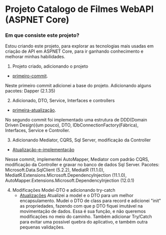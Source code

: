 # Projeto Catalogo de Filmes WebAPI (ASPNET Core)

### Em que consiste este projeto?

Estou criando este projeto, para explorar as tecnologias mais usadas em criação de API em ASPNET Core, para ir ganhando conhecimento e melhorar minhas habilidades.

1. Projeto criado, adicionando o projeto
  * [primeiro-commit](https://github.com/AtonementAndy/catalogo-filmes-api/tree/028490677b89dfd103531ba902809ea3e6bbf14a).

Neste primeiro commit adicionei a base do projeto. Adicionando alguns pacotes:
Dapper (2.1.35)

2. Adicionado, DTO, Service, Interfaces e controllers
  * [primeira-atualização](https://github.com/AtonementAndy/catalogo-filmes-api/tree/ae3256c749d9fdb219a694c832a157c61bde9cf7).

No segundo commit foi implementado uma estrutura de DDD(Domain Driven Design)(um pouco), DTO, IDbConnectionFactory(Fábrica), Interfaces, Service e Controller.

3. Adicionando Mediator, CQRS, Sql Server, modificação da Controller
  * [Atualização-e-implementação](https://github.com/AtonementAndy/catalogo-filmes-api/commit/ebde551e2462aebcef7b180034496a49b58dbcde#diff-0d29d3ac444b99ef8becb21d94ba335a9d81d769311e31de79b9ec39c83a5c57)

Nesse commit, implementei AutoMapper, Mediator com padrão CQRS, modificação da Controller e gravar no banco de dados Sql Server. 
Pacotes: 
Microsoft.Data.SqlClient (5.2.2), MediatR (11.1.0), MediatR.Extensions.Microsoft.DependencyInjection (11.1.0), AutoMapper.Extensions.Microsoft.DependencyInjection (12.0.1)

4. Modificações Model-DTO e adicionando try-catch
   * [Atualizações](https://github.com/AtonementAndy/catalogo-filmes-api/commit/cead2ee44ab151b02fb5a5dd0a36e713434ae22a)
Atualizei a model e o DTO para um melhor encapsulamento. Mudei o DTO de class para record e adicionei "init" as propriedades, fazendo com que p DTO fiquei imutável na movimentação de dados. Essa é sua função, e não queremos modificações no meio do caminho. Também adicionar Try/Catch para evitar uma possível quebra do aplicativo, e também outra pequenas validações. 
